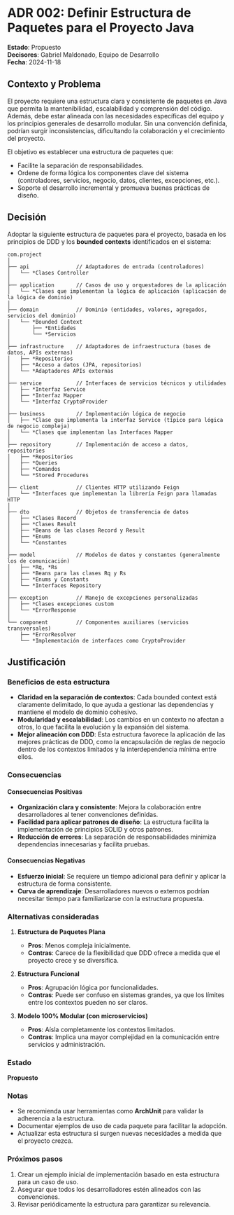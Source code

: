 # ADR 002: Definir Estructura de Paquetes para el Proyecto Java

**Estado**: Propuesto  
**Decisores**: Gabriel Maldonado, Equipo de Desarrollo  
**Fecha**: 2024-11-18  

## Contexto y Problema

El proyecto requiere una estructura clara y consistente de paquetes en Java que permita la mantenibilidad, escalabilidad y comprensión del código. Además, debe estar alineada con las necesidades específicas del equipo y los principios generales de desarrollo modular. Sin una convención definida, podrían surgir inconsistencias, dificultando la colaboración y el crecimiento del proyecto.

El objetivo es establecer una estructura de paquetes que:  
- Facilite la separación de responsabilidades.  
- Ordene de forma lógica los componentes clave del sistema (controladores, servicios, negocio, datos, clientes, excepciones, etc.).  
- Soporte el desarrollo incremental y promueva buenas prácticas de diseño.  

## Decisión

Adoptar la siguiente estructura de paquetes para el proyecto, basada en los principios de DDD y los **bounded contexts** identificados en el sistema:

```plaintext
com.project
│
├── api               // Adaptadores de entrada (controladores)
│   └── *Clases Controller
│
├── application       // Casos de uso y orquestadores de la aplicación
│   └── *Clases que implementan la lógica de aplicación (aplicación de la lógica de dominio)
│
├── domain            // Dominio (entidades, valores, agregados, servicios del dominio)
│   └── *Bounded Context
│       ├── *Entidades
│       └── *Servicios
│
├── infrastructure    // Adaptadores de infraestructura (bases de datos, APIs externas)
│   ├── *Repositorios
│   ├── *Acceso a datos (JPA, repositorios)
│   └── *Adaptadores APIs externas
│
├── service           // Interfaces de servicios técnicos y utilidades
│   ├── *Interfaz Service
│   ├── *Interfaz Mapper
│   └── *Interfaz CryptoProvider
│
├── business          // Implementación lógica de negocio
│   ├── *Clase que implementa la interfaz Service (típico para lógica de negocio compleja)
│   └── *Clases que implementan las Interfaces Mapper
│
├── repository        // Implementación de acceso a datos, repositories
│   ├── *Repositorios
│   ├── *Queries
│   ├── *Comandos
│   └── *Stored Procedures
│
├── client            // Clientes HTTP utilizando Feign
│   └── *Interfaces que implementan la librería Feign para llamadas HTTP
│
├── dto               // Objetos de transferencia de datos
│   ├── *Clases Record
│   ├── *Clases Result
│   ├── *Beans de las clases Record y Result
│   ├── *Enums
│   └── *Constantes
│
├── model             // Modelos de datos y constantes (generalmente los de comunicación)
│   ├── *Rq, *Rs
│   ├── *Beans para las clases Rq y Rs
│   ├── *Enums y Constants
│   └── *Interfaces Repository
│
├── exception         // Manejo de excepciones personalizadas
│   ├── *Clases excepciones custom
│   └── *ErrorResponse
│
└── component         // Componentes auxiliares (servicios transversales)
    ├── *ErrorResolver
    └── *Implementación de interfaces como CryptoProvider
```

## Justificación

### Beneficios de esta estructura
- **Claridad en la separación de contextos**: Cada bounded context está claramente delimitado, lo que ayuda a gestionar las dependencias y mantiene el modelo de dominio cohesivo.
- **Modularidad y escalabilidad**: Los cambios en un contexto no afectan a otros, lo que facilita la evolución y la expansión del sistema.
- **Mejor alineación con DDD**: Esta estructura favorece la aplicación de las mejores prácticas de DDD, como la encapsulación de reglas de negocio dentro de los contextos limitados y la interdependencia mínima entre ellos.


### Consecuencias

#### Consecuencias Positivas
- **Organización clara y consistente**: Mejora la colaboración entre desarrolladores al tener convenciones definidas.
- **Facilidad para aplicar patrones de diseño**: La estructura facilita la implementación de principios SOLID y otros patrones.
- **Reducción de errores**: La separación de responsabilidades minimiza dependencias innecesarias y facilita pruebas.

#### Consecuencias Negativas
- **Esfuerzo inicial**: Se requiere un tiempo adicional para definir y aplicar la estructura de forma consistente.
- **Curva de aprendizaje**: Desarrolladores nuevos o externos podrían necesitar tiempo para familiarizarse con la estructura propuesta.


### Alternativas consideradas

1. **Estructura de Paquetes Plana**
   - **Pros**: Menos compleja inicialmente.
   - **Contras**: Carece de la flexibilidad que DDD ofrece a medida que el proyecto crece y se diversifica.

2. **Estructura Funcional**
   - **Pros**: Agrupación lógica por funcionalidades.
   - **Contras**: Puede ser confuso en sistemas grandes, ya que los límites entre los contextos pueden no ser claros.

3. **Modelo 100% Modular (con microservicios)**
   - **Pros**: Aísla completamente los contextos limitados.
   - **Contras**: Implica una mayor complejidad en la comunicación entre servicios y administración.


### Estado
**Propuesto**

### Notas
- Se recomienda usar herramientas como **ArchUnit** para validar la adherencia a la estructura.
- Documentar ejemplos de uso de cada paquete para facilitar la adopción.
- Actualizar esta estructura si surgen nuevas necesidades a medida que el proyecto crezca.

### Próximos pasos
1. Crear un ejemplo inicial de implementación basado en esta estructura para un caso de uso.
2. Asegurar que todos los desarrolladores estén alineados con las convenciones.
3. Revisar periódicamente la estructura para garantizar su relevancia.

